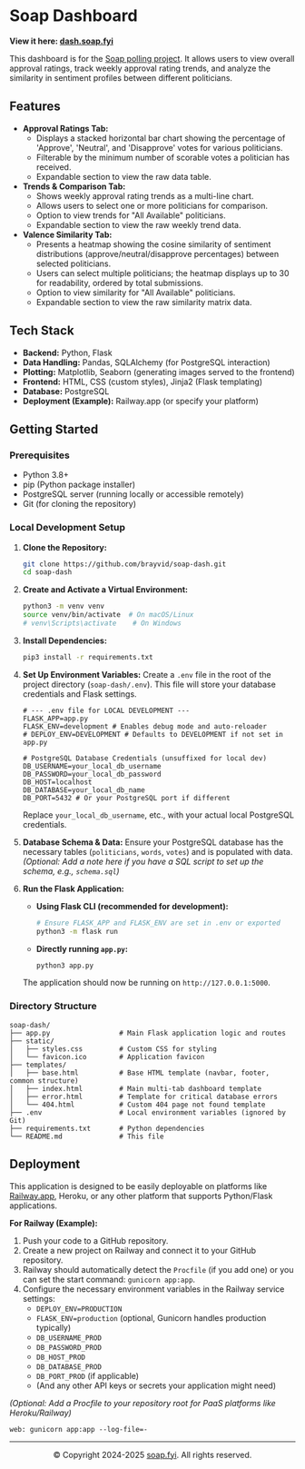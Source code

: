 # Soap Dashboard

**View it here: [dash.soap.fyi](https://dash.soap.fyi)**

This dashboard is for the [Soap polling project](https://soap.fyi). It allows users to view overall approval ratings, track weekly approval rating trends, and analyze the similarity in sentiment profiles between different politicians.



## Features

*   **Approval Ratings Tab:**
    *   Displays a stacked horizontal bar chart showing the percentage of 'Approve', 'Neutral', and 'Disapprove' votes for various politicians.
    *   Filterable by the minimum number of scorable votes a politician has received.
    *   Expandable section to view the raw data table.
*   **Trends & Comparison Tab:**
    *   Shows weekly approval rating trends as a multi-line chart.
    *   Allows users to select one or more politicians for comparison.
    *   Option to view trends for "All Available" politicians.
    *   Expandable section to view the raw weekly trend data.
*   **Valence Similarity Tab:**
    *   Presents a heatmap showing the cosine similarity of sentiment distributions (approve/neutral/disapprove percentages) between selected politicians.
    *   Users can select multiple politicians; the heatmap displays up to 30 for readability, ordered by total submissions.
    *   Option to view similarity for "All Available" politicians.
    *   Expandable section to view the raw similarity matrix data.

## Tech Stack

*   **Backend:** Python, Flask
*   **Data Handling:** Pandas, SQLAlchemy (for PostgreSQL interaction)
*   **Plotting:** Matplotlib, Seaborn (generating images served to the frontend)
*   **Frontend:** HTML, CSS (custom styles), Jinja2 (Flask templating)
*   **Database:** PostgreSQL
*   **Deployment (Example):** Railway.app (or specify your platform)

## Getting Started

### Prerequisites

*   Python 3.8+
*   pip (Python package installer)
*   PostgreSQL server (running locally or accessible remotely)
*   Git (for cloning the repository)

### Local Development Setup

1.  **Clone the Repository:**
    ```bash
    git clone https://github.com/brayvid/soap-dash.git
    cd soap-dash 
    ```

2.  **Create and Activate a Virtual Environment:**
    ```bash
    python3 -m venv venv
    source venv/bin/activate  # On macOS/Linux
    # venv\Scripts\activate    # On Windows
    ```

3.  **Install Dependencies:**
    ```bash
    pip3 install -r requirements.txt
    ```

4.  **Set Up Environment Variables:**
    Create a `.env` file in the root of the project directory (`soap-dash/.env`). This file will store your database credentials and Flask settings.
    ```env
    # --- .env file for LOCAL DEVELOPMENT ---
    FLASK_APP=app.py
    FLASK_ENV=development # Enables debug mode and auto-reloader
    # DEPLOY_ENV=DEVELOPMENT # Defaults to DEVELOPMENT if not set in app.py

    # PostgreSQL Database Credentials (unsuffixed for local dev)
    DB_USERNAME=your_local_db_username
    DB_PASSWORD=your_local_db_password
    DB_HOST=localhost
    DB_DATABASE=your_local_db_name
    DB_PORT=5432 # Or your PostgreSQL port if different
    ```
    Replace `your_local_db_username`, etc., with your actual local PostgreSQL credentials.

5.  **Database Schema & Data:**
    Ensure your PostgreSQL database has the necessary tables (`politicians`, `words`, `votes`) and is populated with data.
    *(Optional: Add a note here if you have a SQL script to set up the schema, e.g., `schema.sql`)*

6.  **Run the Flask Application:**
    *   **Using Flask CLI (recommended for development):**
        ```bash
        # Ensure FLASK_APP and FLASK_ENV are set in .env or exported
        python3 -m flask run
        ```
    *   **Directly running `app.py`:**
        ```bash
        python3 app.py
        ```
    The application should now be running on `http://127.0.0.1:5000`.

### Directory Structure

```
soap-dash/
├── app.py                 # Main Flask application logic and routes
├── static/
│   ├── styles.css         # Custom CSS for styling
│   └── favicon.ico        # Application favicon
├── templates/
│   ├── base.html          # Base HTML template (navbar, footer, common structure)
│   ├── index.html         # Main multi-tab dashboard template
│   ├── error.html         # Template for critical database errors
│   └── 404.html           # Custom 404 page not found template
├── .env                   # Local environment variables (ignored by Git)
├── requirements.txt       # Python dependencies
└── README.md              # This file
```

## Deployment

This application is designed to be easily deployable on platforms like [Railway.app](https://railway.app/), Heroku, or any other platform that supports Python/Flask applications.

**For Railway (Example):**

1.  Push your code to a GitHub repository.
2.  Create a new project on Railway and connect it to your GitHub repository.
3.  Railway should automatically detect the `Procfile` (if you add one) or you can set the start command: `gunicorn app:app`.
4.  Configure the necessary environment variables in the Railway service settings:
    *   `DEPLOY_ENV=PRODUCTION`
    *   `FLASK_ENV=production` (optional, Gunicorn handles production typically)
    *   `DB_USERNAME_PROD`
    *   `DB_PASSWORD_PROD`
    *   `DB_HOST_PROD`
    *   `DB_DATABASE_PROD`
    *   `DB_PORT_PROD` (if applicable)
    *   (And any other API keys or secrets your application might need)

*(Optional: Add a Procfile to your repository root for PaaS platforms like Heroku/Railway)*
```Procfile
web: gunicorn app:app --log-file=-
```

---
<p align="center">&copy; Copyright 2024-2025 <a href="https://soap.fyi">soap.fyi</a>. All rights reserved.</p>
